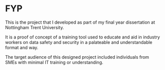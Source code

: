 # FYP
This is the project that I developed as part of my final year dissertation at Nottingham Trent University.

It is a proof of concept of a training tool used to educate and aid in industry workers on data safety and security
in a palateable and understandable format and way.

The target audience of this designed project included individuals from SMEs with minimal IT training or understanding.
